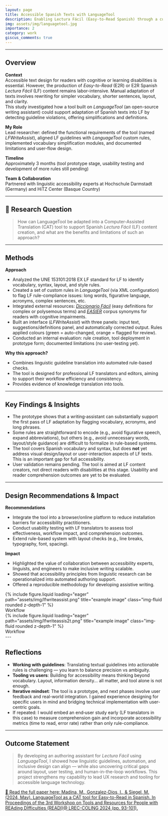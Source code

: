 ```yaml
---
layout: page
title: Accessible Spanish Texts with LanguageTool
description: Enabling Lectura Fácil (Easy-to-Read Spanish) through a custom authoring assistant
img: assets/img/languagetool.jpg
importance: 2
category: work
giscus_comments: true
---
```


---

## Overview  
**Context**  
Accessible text design for readers with cognitive or learning disabilities is essential. However, the production of *Easy-to-Read* (E2R) or E2R Spanish *Lectura Fácil* (LF) content remains labor-intensive. Manual adaptation of texts involves rewriting for simpler vocabulary, shorter sentences, layout, and clarity.  
This study investigated how a tool built on *LanguageTool* (an open-source writing assistant) could support adaptation of Spanish texts into LF by detecting guideline violations, offering simplifications and definitions. 

**My Role**  
Lead researcher: defined the functional requirements of the tool (named *LFWriteAssist*), aligned LF guidelines with *LanguageTool* custom rules, implemented vocabulary simplification modules, and documented limitations and user-flow design.  

**Timeline**  
Approximately 3 months (tool prototype stage, usability testing and development of more rules still pending)

**Team & Collaboration**  
Partnered with linguistic accessibility experts at Hochschule Darmstadt (Germany) and HiTZ Center (Basque Country) 

---

## 🎯 Research Question  
> How can LanguageTool be adapted into a Computer‐Assisted Translation (CAT) tool to support Spanish *Lectura Fácil* (LF) content creation, and what are the benefits and limitations of such an approach?

---

## Methods  
**Approach**  
- Analyzed the UNE 153101:2018 EX LF standard for LF to identify vocabulary, syntax, layout, and style rules.  
- Created a set of custom rules in *LanguageTool* (via XML configuration) to flag LF rule-compliance issues: long words, figurative language, acronyms, complex sentences, etc. 
- Integrated external resources: [*Diccionario Fácil*](https://www.diccionariofacil.org) (easy definitions for complex or polysemous terms) and [*EASIER*](https://github.com/LURMORENO/EASIER_CORPUS) corpus synonyms for readers with cognitive impairments.  
- Built an interface (*LFWriteAssist*) with three panels: input text, suggestions/definitions panel, and automatically corrected output. Rules applied colours (green = auto-changed, orange = flagged for review).  
- Conducted an internal evaluation: rule creation, tool deployment in prototype form; documented limitations (no user-testing yet). 

**Why this approach?**  
- Combines linguistic guideline translation into automated rule-based checks.  
- The tool is designed for professional LF translators and editors, aiming to support their workflow efficiency and consistency.  
- Provides evidence of knowledge translation into tools.

---

## Key Findings & Insights  
- The prototype shows that a writing‐assistant can substantially support the first pass of LF adaptation by flagging vocabulary, acronyms, and long phrases. 
- Some rules are straightforward to encode (e.g., avoid figurative speech, expand abbreviations), but others (e.g., avoid unnecessary words, layout/style guidance) are difficult to formalize in rule-based systems. 
- The tool covers Spanish vocabulary and syntax, but does **not** yet address visual design/layout or user-interaction aspects of LF texts. This is an important gap for full accessibility. 
- User validation remains pending. The tool is aimed at LF content creators, not direct readers with disabilities at this stage. Usability and reader comprehension outcomes are yet to be evaluated.  


---

## Design Recommendations & Impact  

**Recommendations**  
- Integrate the tool into a browser/online platform to reduce installation barriers for accessibility practitioners. 
- Conduct usability testing with LF translators to assess tool effectiveness, workflow impact, and comprehension outcomes. 
- Extend rule-based system with layout checks (e.g., line breaks, typography, font, spacing). 


**Impact**  
- Highlighted the value of collaboration between accessibility experts, linguists, and engineers to make inclusive writing scalable.
- Showed that accessibility principles from linguistic research can be operationalized into automated authoring support. 
- Offered a reproducible methodology for developing assistive writing. 


<div class="row">
    <div class="col-sm mt-3 mt-md-0">
        {% include figure.liquid loading="eager" path="assets/img/lfwriteassist.png" title="example image" class="img-fluid rounded z-depth-1" %}
    </div>
</div>
<div class="caption">
    Workflow
</div>

<div class="row">
    <div class="col-sm mt-3 mt-md-0">
        {% include figure.liquid loading="eager" path="assets/img/lfwriteassis2t.png" title="example image" class="img-fluid rounded z-depth-1" %}
    </div>
</div>
<div class="caption">
    Workflow
</div>
---

## Reflections   
- **Working with guidelines**: Translating textual guidelines into actionable rules is challenging — you learn to balance precision vs ambiguity.  
- **Tooling vs users**: Building for accessibility means thinking beyond vocabulary. Layout, information density... all matter, and tool alone is not enough.  
- **Iterative mindset**: The tool is a prototype, and next phases involve user feedback and real-world integration. I gained experience designing for specific users in mind and bridging technical implementation with user-centric goals.  
- If repeated: I would embed an end‐user study early (LF translators in this case) to measure comprehension gain and incorporate accessibility metrics (time to read, error rate) rather than only rule-compliance.

---

## Outcome Statement  
> By developing an authoring assistant for *Lectura Fácil* using *LanguageTool*, I showed how linguistic guidelines, automation, and inclusive design can align — while also uncovering critical gaps around layout, user testing, and human-in-the-loop workflows. This project strengthens my capability to lead UX research and tooling for accessible language technology.



[📄 Read the full paper here: Madina, M., Gonzalez-Dios, I., & Siegel, M. (2024, May). LanguageTool as a CAT tool for Easy-to-Read in Spanish. In Proceedings of the 3rd Workshop on Tools and Resources for People with REAding DIfficulties (READI)@ LREC-COLING 2024 (pp. 93-101).](https://aclanthology.org/2024.readi-1.8.pdf)



